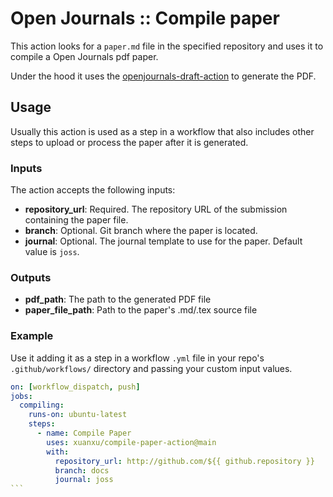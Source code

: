 # Open Journals :: Compile paper

This action looks for a `paper.md` file in the specified repository and uses it to compile a Open Journals pdf paper.

Under the hood it uses the [openjournals-draft-action](https://github.com/openjournals/openjournals-draft-action) to generate the PDF.

## Usage

Usually this action is used as a step in a workflow that also includes other steps to upload or process the paper after it is generated.

### Inputs

The action accepts the following inputs:

- **repository_url**: Required. The repository URL of the submission containing the paper file.
- **branch**: Optional. Git branch where the paper is located.
- **journal**: Optional. The journal template to use for the paper. Default value is `joss`.

### Outputs

- **pdf_path**: The path to the generated PDF file
- **paper_file_path**: Path to the paper's .md/.tex source file

### Example

Use it adding it as a step in a workflow `.yml` file in your repo's `.github/workflows/` directory and passing your custom input values.

````yaml
on: [workflow_dispatch, push]
jobs:
  compiling:
    runs-on: ubuntu-latest
    steps:
      - name: Compile Paper
        uses: xuanxu/compile-paper-action@main
        with:
          repository_url: http://github.com/${{ github.repository }}
          branch: docs
          journal: joss
```
